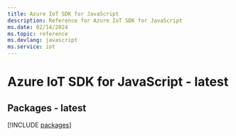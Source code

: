 ```yaml
---
title: Azure IoT SDK for JavaScript
description: Reference for Azure IoT SDK for JavaScript
ms.date: 02/14/2024
ms.topic: reference
ms.devlang: javascript
ms.service: iot
---
```

# Azure IoT SDK for JavaScript - latest
## Packages - latest
[!INCLUDE [packages](iot-index.md)]